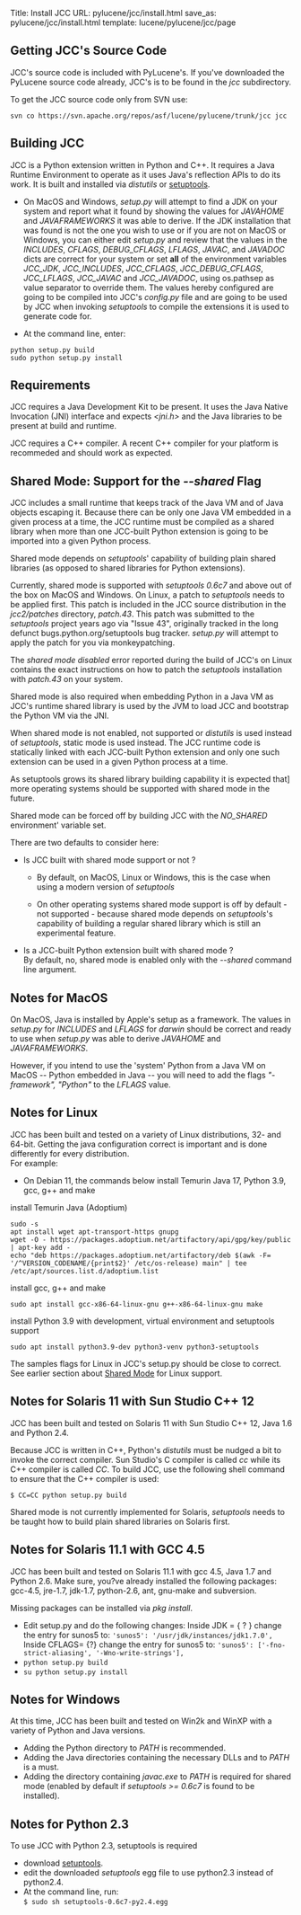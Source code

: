 Title: Install JCC
URL: pylucene/jcc/install.html
save_as: pylucene/jcc/install.html
template: lucene/pylucene/jcc/page

## Getting JCC's Source Code

JCC's source code is included with PyLucene's. If you've downloaded the PyLucene
source code already, JCC's is to be found in the _jcc_ subdirectory.

To get the JCC source code only from SVN use:
```
svn co https://svn.apache.org/repos/asf/lucene/pylucene/trunk/jcc jcc
```

## Building JCC

JCC is a Python extension written in Python and C++. It requires a Java Runtime
Environment to operate as it uses Java's reflection APIs to do its work. It is
built and installed via _distutils_ or [setuptools](https://pypi.python.org/pypi/setuptools).

- On MacOS and Windows, _setup.py_ will attempt to find a JDK on your system and
report what it found by showing the values for _JAVAHOME_ and _JAVAFRAMEWORKS_ it
was able to derive. If the JDK installation that was found is not the one you
wish to use or if you are not on MacOS or Windows, you can either edit _setup.py_
and review that the values in the _INCLUDES_, _CFLAGS_, _DEBUG_CFLAGS_, _LFLAGS_,
_JAVAC_, and _JAVADOC_ dicts are correct for your system or set **all** of the
environment variables _JCC_JDK_, _JCC_INCLUDES_, _JCC_CFLAGS_, _JCC_DEBUG_CFLAGS_,
_JCC_LFLAGS_, _JCC_JAVAC_ and _JCC_JAVADOC_, using os.pathsep as value separator
to override them. The values hereby configured are going to be compiled into JCC's
_config.py_ file and are going to be used by JCC when invoking _setuptools_ to
compile the extensions it is used to generate code for.

- At the command line, enter:
```
python setup.py build
sudo python setup.py install
```

## Requirements

JCC requires a Java Development Kit to be present. It uses the Java Native Invocation (JNI) interface and expects _&lt;jni.h&gt;_ and the Java libraries to be present at build and runtime.

JCC requires a C++ compiler. A recent C++ compiler for your platform is recommeded and should work as expected.

## Shared Mode: Support for the _--shared_ Flag

JCC includes a small runtime that keeps track of the Java VM and of Java objects
escaping it. Because there can be only one Java VM embedded in a given process
at a time, the JCC runtime must be compiled as a shared library when more than
one JCC-built Python extension is going to be imported into a given Python process.

Shared mode depends on _setuptools_' capability of building plain shared libraries
(as opposed to shared libraries for Python extensions).

Currently, shared mode is supported with _setuptools 0.6c7_ and above out of the
box on MacOS and Windows. On Linux, a patch to _setuptools_ needs to be applied
first. This patch is included in the JCC source distribution in the _jcc2/patches_
directory, _patch.43_. This patch was submitted to the _setuptools_ project
years ago via "Issue 43", originally tracked in the long defunct
bugs.python.org/setuptools bug tracker. _setup.py_ will attempt to apply the
patch for you via monkeypatching.

The _shared mode disabled_ error reported during the build of JCC's on Linux
contains the exact instructions on how to patch the _setuptools_ installation
with _patch.43_ on your system.

Shared mode is also required when embedding Python in a Java VM as JCC's runtime
shared library is used by the JVM to load JCC and bootstrap the Python VM via the
JNI.


When shared mode is not enabled, not supported or _distutils_ is used instead
of _setuptools_, static mode is used instead. The JCC runtime code is statically
linked with each JCC-built Python extension and only one such extension can be
used in a given Python process at a time.

As setuptools grows its shared library building capability it is expected that]
more operating systems should be supported with shared mode in the future.

Shared mode can be forced off by building JCC with the _NO_SHARED_ environment'
variable set.

There are two defaults to consider here:


- Is JCC built with shared mode support or not ?

    - By default, on MacOS, Linux or Windows, this is the case when using a modern
      version of _setuptools_

    - On other operating systems shared mode support is off by default - not
      supported - because shared mode depends on _setuptools_'s capability of
      building a regular shared library which is still an experimental feature.

- Is a JCC-built Python extension built with shared mode ?<br/>By default, no,
  shared mode is enabled only with the _--shared_ command line argument.

## Notes for MacOS

On MacOS, Java is installed by Apple's setup as a framework. The values in
_setup.py_ for _INCLUDES_ and _LFLAGS_ for _darwin_ should be correct and ready
to use when _setup.py_ was able to derive _JAVAHOME_ and _JAVAFRAMEWORKS_.

  However, if you intend to use the 'system' Python from a Java VM on MacOS --
  Python embedded in Java -- you will need to add the flags _"-framework", "Python"_
  to the _LFLAGS_ value.

## Notes for Linux

JCC has been built and tested on a variety of Linux distributions, 32- and 64-bit.
Getting the java configuration correct is important and is done differently for
every distribution.<br/>For example:

- On Debian 11, the commands below install Temurin Java 17, Python 3.9, gcc, g++ and make

install Temurin Java (Adoptium)
```
sudo -s
apt install wget apt-transport-https gnupg
wget -O - https://packages.adoptium.net/artifactory/api/gpg/key/public | apt-key add -
echo "deb https://packages.adoptium.net/artifactory/deb $(awk -F= '/^VERSION_CODENAME/{print$2}' /etc/os-release) main" | tee /etc/apt/sources.list.d/adoptium.list
```

install gcc, g++ and make
```
sudo apt install gcc-x86-64-linux-gnu g++-x86-64-linux-gnu make
```

install Python 3.9 with development, virtual environment and setuptools support
```
sudo apt install python3.9-dev python3-venv python3-setuptools
```

The samples flags for Linux in JCC's setup.py should be close to correct.
See earlier section about [Shared Mode](#shared) for Linux support.

## Notes for Solaris 11 with Sun Studio C++ 12

JCC has been built and tested on Solaris 11 with Sun Studio C++ 12, Java 1.6 and
Python 2.4.

Because JCC is written in C++, Python's _distutils_ must be nudged a bit to
invoke the correct compiler. Sun Studio's C compiler is called _cc_ while its C++
compiler is called _CC_. To build JCC, use the following shell command to ensure
that the C++ compiler is used:

`$ CC=CC python setup.py build`

Shared mode is not currently implemented for Solaris, _setuptools_ needs to be
taught how to build plain shared libraries on Solaris first.

## Notes for Solaris 11.1 with GCC 4.5

JCC has been built and tested on Solaris 11.1 with gcc 4.5, Java 1.7 and Python
2.6. Make sure, you?ve already installed the following packages: gcc-4.5, jre-1.7,
jdk-1.7, python-2.6, ant, gnu-make and subversion.

Missing packages can be installed via _pkg install_.

- Edit setup.py and do the following changes: Inside JDK = { ? } change the entry
for sunos5 to: `'sunos5': '/usr/jdk/instances/jdk1.7.0',` Inside CFLAGS= {?} change
the entry for sunos5 to: `'sunos5': ['-fno-strict-aliasing', '-Wno-write-strings'],`
- `python setup.py build`
- `su python setup.py install`

## Notes for Windows

At this time, JCC has been built and tested on Win2k and WinXP with a variety of
Python and Java versions.

- Adding the Python directory to _PATH_ is recommended.
- Adding the Java directories containing the necessary DLLs and to _PATH_ is a must.
- Adding the directory containing _javac.exe_ to _PATH_ is required for shared
  mode (enabled by default if _setuptools >= 0.6c7_ is found to be installed).

## Notes for Python 2.3

To use JCC with Python 2.3, setuptools is required

- download [setuptools](https://pypi.python.org/pypi/setuptools).
- edit the downloaded _setuptools_ egg file to use python2.3 instead of python2.4.
- At the command line, run:<br/> `$ sudo sh setuptools-0.6c7-py2.4.egg`
